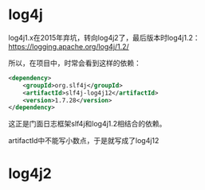 # log4j

log4j1.x在2015年弃坑，转向log4j2了，最后版本时log4j1.2：https://logging.apache.org/log4j/1.2/

所以，在项目中，时常会看到这样的依赖：

```xml
<dependency>
    <groupId>org.slf4j</groupId>
    <artifactId>slf4j-log4j12</artifactId>
    <version>1.7.28</version>
</dependency>
```

这正是门面日志框架slf4j和log4j1.2相结合的依赖。

artifactId中不能写小数点，于是就写成了log4j12

# log4j2


